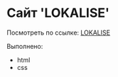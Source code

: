 <h1>Сайт 'LOKALISE'</h1>
<p>Посмотреть по ссылке: <a href="https://inziliaziganshina.github.io/lokalise/">LOKALISE</a></p>
<p>Выполнено:</p>
<ul>
  <li>html</li>
  <li>css</li>
</ul>
